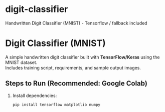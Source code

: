# digit-classifier
Handwritten Digit Classifier  (MNIST) - Tensorflow / fallback included
# Digit Classifier (MNIST)

A simple handwritten digit classifier built with **TensorFlow/Keras** using the MNIST dataset.  
Includes training script, requirements, and sample output images.

## Steps to Run (Recommended: Google Colab)
1. Install dependencies:
   ```bash
   pip install tensorflow matplotlib numpy
